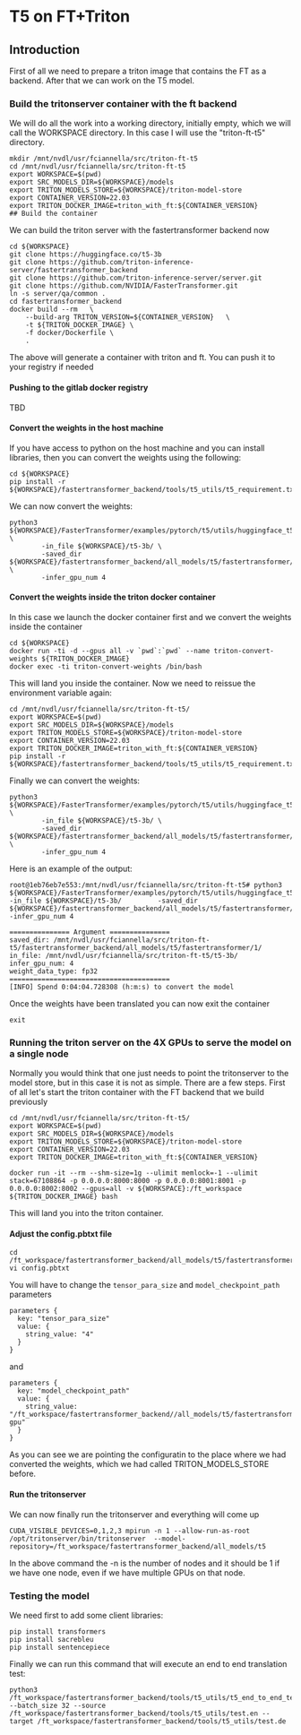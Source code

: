 # T5 on FT+Triton

## Introduction

First of all we need to prepare a triton image that contains the FT as a backend. After that we can work on the T5 model.

### Build the tritonserver container with the ft backend

We will do all the work into a working directory, initially empty, which we will call the WORKSPACE directory. In this case I will use the "triton-ft-t5" directory.

```
mkdir /mnt/nvdl/usr/fciannella/src/triton-ft-t5
cd /mnt/nvdl/usr/fciannella/src/triton-ft-t5
export WORKSPACE=$(pwd)
export SRC_MODELS_DIR=${WORKSPACE}/models
export TRITON_MODELS_STORE=${WORKSPACE}/triton-model-store
export CONTAINER_VERSION=22.03
export TRITON_DOCKER_IMAGE=triton_with_ft:${CONTAINER_VERSION}
## Build the container
```

We can build the triton server with the fastertransformer backend now

```
cd ${WORKSPACE}
git clone https://huggingface.co/t5-3b
git clone https://github.com/triton-inference-server/fastertransformer_backend
git clone https://github.com/triton-inference-server/server.git 
git clone https://github.com/NVIDIA/FasterTransformer.git
ln -s server/qa/common .
cd fastertransformer_backend
docker build --rm   \
    --build-arg TRITON_VERSION=${CONTAINER_VERSION}   \
    -t ${TRITON_DOCKER_IMAGE} \
    -f docker/Dockerfile \
    .
```

The above will generate a container with triton and ft. You can push it to your registry if needed

#### Pushing to the gitlab docker registry

TBD

#### Convert the weights in the host machine

If you have access to python on the host machine and you can install libraries, then you can convert the weights using the following:

```
cd ${WORKSPACE}
pip install -r ${WORKSPACE}/fastertransformer_backend/tools/t5_utils/t5_requirement.txt
```

We can now convert the weights:

```
python3 ${WORKSPACE}/FasterTransformer/examples/pytorch/t5/utils/huggingface_t5_ckpt_convert.py \
        -in_file ${WORKSPACE}/t5-3b/ \
        -saved_dir ${WORKSPACE}/fastertransformer_backend/all_models/t5/fastertransformer/1/ \
        -infer_gpu_num 4
```

#### Convert the weights inside the triton docker container

In this case we launch the docker container first and we convert the weights inside the container

```
cd ${WORKSPACE}
docker run -ti -d --gpus all -v `pwd`:`pwd` --name triton-convert-weights ${TRITON_DOCKER_IMAGE} 
docker exec -ti triton-convert-weights /bin/bash
```

This will land you inside the container. Now we need to reissue the environment variable again:

```
cd /mnt/nvdl/usr/fciannella/src/triton-ft-t5/
export WORKSPACE=$(pwd)
export SRC_MODELS_DIR=${WORKSPACE}/models
export TRITON_MODELS_STORE=${WORKSPACE}/triton-model-store
export CONTAINER_VERSION=22.03
export TRITON_DOCKER_IMAGE=triton_with_ft:${CONTAINER_VERSION}
pip install -r ${WORKSPACE}/fastertransformer_backend/tools/t5_utils/t5_requirement.txt
```

Finally we can convert the weights:

```
python3 ${WORKSPACE}/FasterTransformer/examples/pytorch/t5/utils/huggingface_t5_ckpt_convert.py \
        -in_file ${WORKSPACE}/t5-3b/ \
        -saved_dir ${WORKSPACE}/fastertransformer_backend/all_models/t5/fastertransformer/1/ \
        -infer_gpu_num 4
```

Here is an example of the output:

```
root@1eb76eb7e553:/mnt/nvdl/usr/fciannella/src/triton-ft-t5# python3 ${WORKSPACE}/FasterTransformer/examples/pytorch/t5/utils/huggingface_t5_ckpt_convert.py         -in_file ${WORKSPACE}/t5-3b/         -saved_dir ${WORKSPACE}/fastertransformer_backend/all_models/t5/fastertransformer/1/         -infer_gpu_num 4

=============== Argument ===============
saved_dir: /mnt/nvdl/usr/fciannella/src/triton-ft-t5/fastertransformer_backend/all_models/t5/fastertransformer/1/
in_file: /mnt/nvdl/usr/fciannella/src/triton-ft-t5/t5-3b/
infer_gpu_num: 4
weight_data_type: fp32
========================================
[INFO] Spend 0:04:04.728308 (h:m:s) to convert the model
```

Once the weights have been translated you can now exit the container

```
exit
```

### Running the triton server on the 4X GPUs to serve the model on a single node

Normally you would think that one just needs to point the tritonserver to the model store, but in this case it is not as simple. There are a few steps. First of all let's start the triton container with the FT backend that we build previously

```
cd /mnt/nvdl/usr/fciannella/src/triton-ft-t5/
export WORKSPACE=$(pwd)
export SRC_MODELS_DIR=${WORKSPACE}/models
export TRITON_MODELS_STORE=${WORKSPACE}/triton-model-store
export CONTAINER_VERSION=22.03
export TRITON_DOCKER_IMAGE=triton_with_ft:${CONTAINER_VERSION}

docker run -it --rm --shm-size=1g --ulimit memlock=-1 --ulimit stack=67108864 -p 0.0.0.0:8000:8000 -p 0.0.0.0:8001:8001 -p 0.0.0.0:8002:8002 --gpus=all -v ${WORKSPACE}:/ft_workspace ${TRITON_DOCKER_IMAGE} bash
```

This will land you into the triton container.

#### Adjust the config.pbtxt file

```
cd /ft_workspace/fastertransformer_backend/all_models/t5/fastertransformer
vi config.pbtxt
```

You will have to change the `tensor_para_size` and `model_checkpoint_path` parameters

```
parameters {
  key: "tensor_para_size"
  value: {
    string_value: "4"
  }
}
```

and

```
parameters {
  key: "model_checkpoint_path"
  value: {
    string_value: "/ft_workspace/fastertransformer_backend//all_models/t5/fastertransformer/1/4-gpu"
  }
}
```

As you can see we are pointing the configuratin to the place where we had converted the weights, which we had called TRITON_MODELS_STORE before.

#### Run the tritonserver

We can now finally run the tritonserver and everything will come up

```
CUDA_VISIBLE_DEVICES=0,1,2,3 mpirun -n 1 --allow-run-as-root /opt/tritonserver/bin/tritonserver  --model-repository=/ft_workspace/fastertransformer_backend/all_models/t5 
```

In the above command the -n is the number of nodes and it should be 1 if we have one node, even if we have multiple GPUs on that node.

### Testing the model

We need first to add some client libraries:

```
pip install transformers
pip install sacrebleu
pip install sentencepiece
```

Finally we can run this command that will execute an end to end translation test:

```
python3 /ft_workspace/fastertransformer_backend/tools/t5_utils/t5_end_to_end_test.py --batch_size 32 --source /ft_workspace/fastertransformer_backend/tools/t5_utils/test.en --target /ft_workspace/fastertransformer_backend/tools/t5_utils/test.de
```